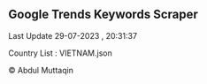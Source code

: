 

## Google Trends Keywords Scraper 
 
Last Update 29-07-2023 , 20:31:37

Country List :
VIETNAM.json



© Abdul Muttaqin 
